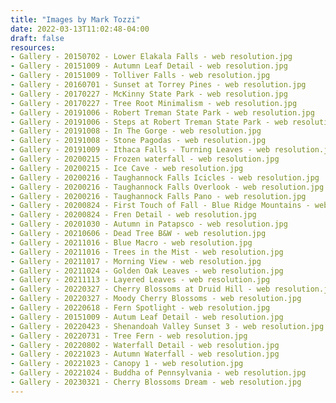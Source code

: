```yaml
---
title: "Images by Mark Tozzi"
date: 2022-03-13T11:02:48-04:00
draft: false
resources:
- Gallery - 20150702 - Lower Elakala Falls - web resolution.jpg
- Gallery - 20151009 - Autumn Leaf Detail - web resolution.jpg
- Gallery - 20151009 - Tolliver Falls - web resolution.jpg
- Gallery - 20160701 - Sunset at Torrey Pines - web resolution.jpg
- Gallery - 20170227 - McKinny State Park - web resolution.jpg
- Gallery - 20170227 - Tree Root Minimalism - web resolution.jpg
- Gallery - 20191006 - Robert Treman State Park - web resolution.jpg
- Gallery - 20191006 - Steps at Robert Treman State Park - web resolution.jpg
- Gallery - 20191008 - In The Gorge - web resolution.jpg
- Gallery - 20191008 - Stone Pagodas - web resolution.jpg
- Gallery - 20191009 - Ithaca Falls - Turning Leaves - web resolution.jpg
- Gallery - 20200215 - Frozen waterfall - web resolution.jpg
- Gallery - 20200215 - Ice Cave - web resolution.jpg
- Gallery - 20200216 - Taughannock Falls Icicles - web resolution.jpg
- Gallery - 20200216 - Taughannock Falls Overlook - web resolution.jpg
- Gallery - 20200216 - Taughannock Falls Pano - web resolution.jpg
- Gallery - 20200824 - First Touch of Fall - Blue Ridge Mountains - web resolution.jpg
- Gallery - 20200824 - Fren Detail - web resolution.jpg
- Gallery - 20201030 - Autumn in Patapsco - web resolution.jpg
- Gallery - 20210606 - Dead Tree B&W - web resolution.jpg
- Gallery - 20211016 - Blue Macro - web resolution.jpg
- Gallery - 20211016 - Trees in the Mist - web resolution.jpg
- Gallery - 20211017 - Morning View - web resolution.jpg
- Gallery - 20211024 - Golden Oak Leaves - web resolution.jpg
- Gallery - 20211113 - Layered Leaves - web resolution.jpg
- Gallery - 20220327 - Cherry Blossoms at Druid Hill - web resolution.jpg
- Gallery - 20220327 - Moody Cherry Blossoms - web resolution.jpg
- Gallery - 20220618 - Fern Spotlight - web resolution.jpg
- Gallery - 20151009 - Autum Leaf Detail - web resolution.jpg
- Gallery - 20220423 - Shenandoah Valley Sunset 3 - web resolution.jpg
- Gallery - 20220731 - Tree Fern - web resolution.jpg
- Gallery - 20220802 - Waterfall Detail - web resolution.jpg
- Gallery - 20221023 - Autumn Waterfall - web resolution.jpg
- Gallery - 20221023 - Canopy 1 - web resolution.jpg
- Gallery - 20221024 - Buddha of Pennsylvania - web resolution.jpg
- Gallery - 20230321 - Cherry Blossoms Dream - web resolution.jpg
---
```


